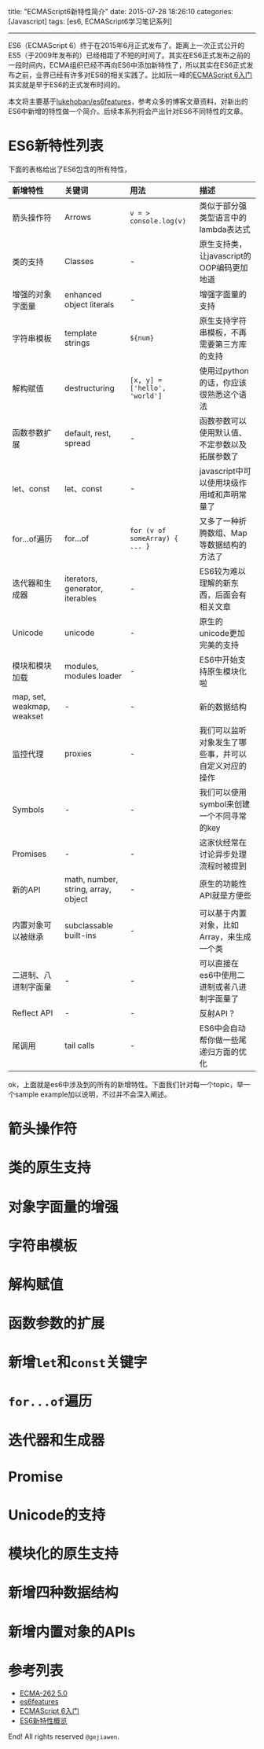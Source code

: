 title: "ECMAScript6新特性简介"
date: 2015-07-28 18:26:10
categories: [Javascript]
tags: [es6, ECMAScript6学习笔记系列]

---

ES6（ECMAScript 6）终于在2015年6月正式发布了。距离上一次正式公开的ES5（于2009年发布的）已经相距了不短的时间了。其实在ES6正式发布之前的一段时间内，ECMA组织已经不再向ES6中添加新特性了，所以其实在ES6正式发布之前，业界已经有许多对ES6的相关实践了。比如阮一峰的[ECMAScript 6入门](http://es6.ruanyifeng.com/)其实就是早于ES6的正式发布时间的。

本文将主要基于[lukehoban/es6features](https://github.com/lukehoban/es6features)，参考众多的博客文章资料，对新出的ES6中新增的特性做一个简介。后续本系列将会产出针对ES6不同特性的文章。

# ES6新特性列表

下面的表格给出了ES6包含的所有特性，

| 新增特性 | 关键词 | 用法 | 描述 |
| :--- | :--- | :--- | :--- |
| 箭头操作符 | Arrows | `v = > console.log(v)` | 类似于部分强类型语言中的lambda表达式 |
| 类的支持 | Classes | - | 原生支持类，让javascript的OOP编码更加地道 |
| 增强的对象字面量 | enhanced object literals | - | 增强字面量的支持 |
| 字符串模板 | template strings | `${num}` | 原生支持字符串模板，不再需要第三方库的支持 |
| 解构赋值 | destructuring | `[x, y] = ['hello', 'world']` | 使用过python的话，你应该很熟悉这个语法 |
| 函数参数扩展 | default, rest, spread | - | 函数参数可以使用默认值、不定参数以及拓展参数了 |
| let、const | let、const | - | javascript中可以使用块级作用域和声明常量了 |
| for...of遍历 | for...of | `for (v of someArray) { ... }` | 又多了一种折腾数组、Map等数据结构的方法了 |
| 迭代器和生成器 | iterators, generator, iterables | - | ES6较为难以理解的新东西，后面会有相关文章 |
| Unicode | unicode | - | 原生的unicode更加完美的支持 |
| 模块和模块加载 | modules, modules loader | - | ES6中开始支持原生模块化啦 |
| map, set, weakmap, weakset | - | - | 新的数据结构 |
| 监控代理 | proxies | - | 我们可以监听对象发生了哪些事，并可以自定义对应的操作 |
| Symbols | - | - | 我们可以使用symbol来创建一个不同寻常的key |
| Promises | - | - | 这家伙经常在讨论异步处理流程时被提到 |
| 新的API | math, number, string, array, object | - | 原生的功能性API就是方便些 |
| 内置对象可以被继承 | subclassable built-ins | - | 可以基于内置对象，比如Array，来生成一个类 |
| 二进制、八进制字面量 | - | - | 可以直接在es6中使用二进制或者八进制字面量了 |
| Reflect API | - | - | 反射API？ |
| 尾调用 | tail calls | - | ES6中会自动帮你做一些尾递归方面的优化 |

ok，上面就是es6中涉及到的所有的新增特性。下面我们针对每一个topic，举一个sample example加以说明，不过并不会深入阐述。

# 箭头操作符

# 类的原生支持

# 对象字面量的增强

# 字符串模板

# 解构赋值

# 函数参数的扩展

# 新增`let`和`const`关键字

# `for...of`遍历

# 迭代器和生成器

# Promise

# Unicode的支持

# 模块化的原生支持

# 新增四种数据结构

# 新增内置对象的APIs


# 参考列表

- [ECMA-262 5.0](http://www.ecma-international.org/ecma-262/6.0/)
- [es6features](https://github.com/lukehoban/es6features)
- [ECMAScript 6入门](http://es6.ruanyifeng.com/)
- [ES6新特性概览](http://www.cnblogs.com/Wayou/p/es6_new_features.html)

End! All rights reserved `@gejiawen`.
